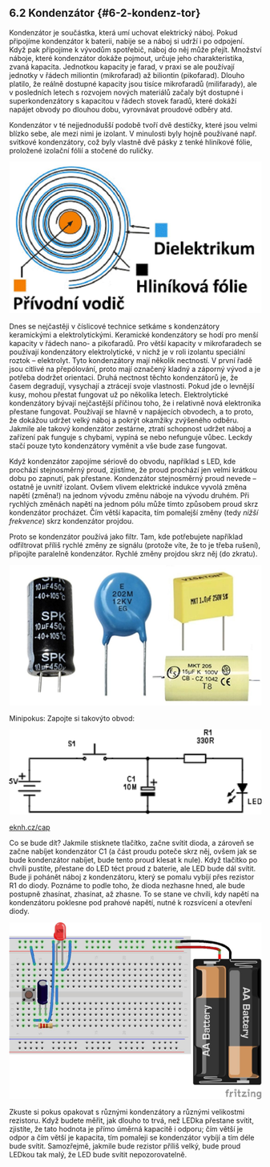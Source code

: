 ## 6.2 Kondenzátor {#6-2-kondenz-tor}

Kondenzátor je součástka, která umí uchovat elektrický náboj. Pokud připojíme kondenzátor k baterii, nabije se a náboj si udrží i po odpojení. Když pak připojíme k vývodům spotřebič, náboj do něj může přejít. Množství náboje, které kondenzátor dokáže pojmout, určuje jeho charakteristika, zvaná kapacita. Jednotkou kapacity je farad, v praxi se ale používají jednotky v řádech miliontin (mikrofarad) až biliontin (pikofarad). Dlouho platilo, že reálně dostupné kapacity jsou tisíce mikrofaradů (milifarady), ale v posledních letech s rozvojem nových materiálů začaly být dostupné i superkondenzátory s kapacitou v řádech stovek faradů, které dokáží napájet obvody po dlouhou dobu, vyrovnávat proudové odběry atd.

Kondenzátor v té nejjednodušší podobě tvoří dvě destičky, které jsou velmi blízko sebe, ale mezi nimi je izolant. V minulosti byly hojně používané např. svitkové kondenzátory, což byly vlastně dvě pásky z tenké hliníkové fólie, proložené izolační fólií a stočené do ruličky.

![110-1.jpeg](../images/00287.jpeg)

Dnes se nejčastěji v číslicové technice setkáme s kondenzátory keramickými a elektrolytickými. Keramické kondenzátory se hodí pro menší kapacity v řádech nano- a pikofaradů. Pro větší kapacity v mikrofaradech se používají kondenzátory elektrolytické, v nichž je v roli izolantu speciální roztok – elektrolyt. Tyto kondenzátory mají několik nectností. V první řadě jsou citlivé na přepólování, proto mají označený kladný a záporný vývod a je potřeba dodržet orientaci. Druhá nectnost těchto kondenzátorů je, že časem degradují, vysychají a ztrácejí svoje vlastnosti. Pokud jde o levnější kusy, mohou přestat fungovat už po několika letech. Elektrolytické kondenzátory bývají nejčastější příčinou toho, že i relativně nová elektronika přestane fungovat. Používají se hlavně v napájecích obvodech, a to proto, že dokážou udržet velký náboj a pokrýt okamžiky zvýšeného odběru. Jakmile ale takový kondenzátor zestárne, ztratí schopnost udržet náboj a zařízení pak funguje s chybami, vypíná se nebo nefunguje vůbec. Leckdy stačí pouze tyto kondenzátory vyměnit a vše bude zase fungovat.

Když kondenzátor zapojíme sériově do obvodu, například s LED, kde prochází stejnosměrný proud, zjistíme, že proud prochází jen velmi krátkou dobu po zapnutí, pak přestane. Kondenzátor stejnosměrný proud nevede – ostatně je uvnitř izolant. Ovšem vlivem elektrické indukce vyvolá změna napětí (změna!) na jednom vývodu změnu náboje na vývodu druhém. Při rychlých změnách napětí na jednom pólu může tímto způsobem proud skrz kondenzátor procházet. Čím větší kapacita, tím pomalejší změny (tedy _nižší frekvence_) skrz kondenzátor projdou.

Proto se kondenzátor používá jako filtr. Tam, kde potřebujete například odfiltrovat příliš rychlé změny ze signálu (protože víte, že to je třeba rušení), připojíte paralelně kondenzátor. Rychlé změny projdou skrz něj (do zkratu).

![111-1.jpeg](../images/00299.jpeg)

Minipokus: Zapojte si takovýto obvod:

![111-2_.png](../images/000138.png)

[eknh.cz/cap](https://eknh.cz/cap)

Co se bude dít? Jakmile stisknete tlačítko, začne svítit dioda, a zároveň se začne nabíjet kondenzátor C1 (a část proudu poteče skrz něj, ovšem jak se bude kondenzátor nabíjet, bude tento proud klesat k nule). Když tlačítko po chvíli pustíte, přestane do LED téct proud z baterie, ale LED bude dál svítit. Bude ji pohánět náboj z kondenzátoru, který se pomalu vybíjí přes rezistor R1 do diody. Poznáme to podle toho, že dioda nezhasne hned, ale bude postupně zhasínat, zhasínat, až zhasne. To se stane ve chvíli, kdy napětí na kondenzátoru poklesne pod prahové napětí, nutné k rozsvícení a otevření diody.

![112-1.jpeg](../images/00150.jpeg)

Zkuste si pokus opakovat s různými kondenzátory a různými velikostmi rezistoru. Když budete měřit, jak dlouho to trvá, než LEDka přestane svítit, zjistíte, že tato hodnota je přímo úměrná kapacitě i odporu; čím větší je odpor a čím větší je kapacita, tím pomaleji se kondenzátor vybíjí a tím déle bude svítit. Samozřejmě, jakmile bude rezistor příliš velký, bude proud LEDkou tak malý, že LED bude svítit nepozorovatelně.
